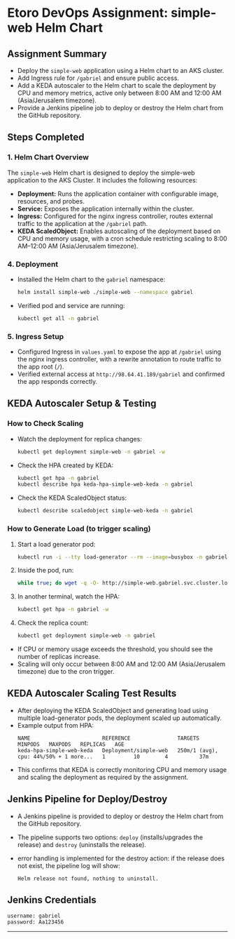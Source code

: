 # Etoro DevOps Assignment: simple-web Helm Chart

## Assignment Summary
- Deploy the `simple-web` application using a Helm chart to an AKS cluster.
- Add Ingress rule for `/gabriel` and ensure public access.
- Add a KEDA autoscaler to the Helm chart to scale the deployment by CPU and memory metrics, active only between 8:00 AM and 12:00 AM (Asia/Jerusalem timezone).
- Provide a Jenkins pipeline job to deploy or destroy the Helm chart from the GitHub repository.

## Steps Completed


### 1. Helm Chart Overview
The `simple-web` Helm chart is designed to deploy the simple-web application to the AKS Cluster.
It includes the following resources:
- **Deployment:** Runs the application container with configurable image, resources, and probes.
- **Service:** Exposes the application internally within the cluster.
- **Ingress:** Configured for the nginx ingress controller, routes external traffic to the application at the `/gabriel` path.
- **KEDA ScaledObject:** Enables autoscaling of the deployment based on CPU and memory usage, with a cron schedule restricting scaling to 8:00 AM–12:00 AM (Asia/Jerusalem timezone).

### 4. Deployment
- Installed the Helm chart to the `gabriel` namespace:
  ```sh
  helm install simple-web ./simple-web --namespace gabriel
  ```
- Verified pod and service are running:
  ```sh
  kubectl get all -n gabriel
  ```

### 5. Ingress Setup
- Configured Ingress in `values.yaml` to expose the app at `/gabriel` using the nginx ingress controller, with a rewrite annotation to route traffic to the app root (`/`).
- Verified external access at `http://98.64.41.189/gabriel` and confirmed the app responds correctly.

## KEDA Autoscaler Setup & Testing

### How to Check Scaling
- Watch the deployment for replica changes:
  ```sh
  kubectl get deployment simple-web -n gabriel -w
  ```
- Check the HPA created by KEDA:
  ```sh
  kubectl get hpa -n gabriel
  kubectl describe hpa keda-hpa-simple-web-keda -n gabriel
  ```
- Check the KEDA ScaledObject status:
  ```sh
  kubectl describe scaledobject simple-web-keda -n gabriel
  ```

### How to Generate Load (to trigger scaling)
1. Start a load generator pod:
   ```sh
   kubectl run -i --tty load-generator --rm --image=busybox -n gabriel --restart=Never -- /bin/sh
   ```
2. Inside the pod, run:
   ```sh
   while true; do wget -q -O- http://simple-web.gabriel.svc.cluster.local; done
   ```
3. In another terminal, watch the HPA:
   ```sh
   kubectl get hpa -n gabriel -w
   ```
4. Check the replica count:
   ```sh
   kubectl get deployment simple-web -n gabriel
   ```

- If CPU or memory usage exceeds the threshold, you should see the number of replicas increase.
- Scaling will only occur between 8:00 AM and 12:00 AM (Asia/Jerusalem timezone) due to the cron trigger.

## KEDA Autoscaler Scaling Test Results

- After deploying the KEDA ScaledObject and generating load using multiple load-generator pods, the deployment scaled up automatically.
- Example output from HPA:
  ```
  NAME                       REFERENCE               TARGETS                                  MINPODS   MAXPODS   REPLICAS   AGE
  keda-hpa-simple-web-keda   Deployment/simple-web   250m/1 (avg), cpu: 44%/50% + 1 more...   1         10        4          37m
  ```
- This confirms that KEDA is correctly monitoring CPU and memory usage and scaling the deployment as required by the assignment.

## Jenkins Pipeline for Deploy/Destroy

- A Jenkins pipeline is provided to deploy or destroy the Helm chart from the GitHub repository.
- The pipeline supports two options: `deploy` (installs/upgrades the release) and `destroy` (uninstalls the release).
- error handling is implemented for the destroy action: if the release does not exist, the pipeline log will show:

  ```
  Helm release not found, nothing to uninstall.
  ```

## Jenkins Credentials

```
username: gabriel
password: Aa123456
```

---
